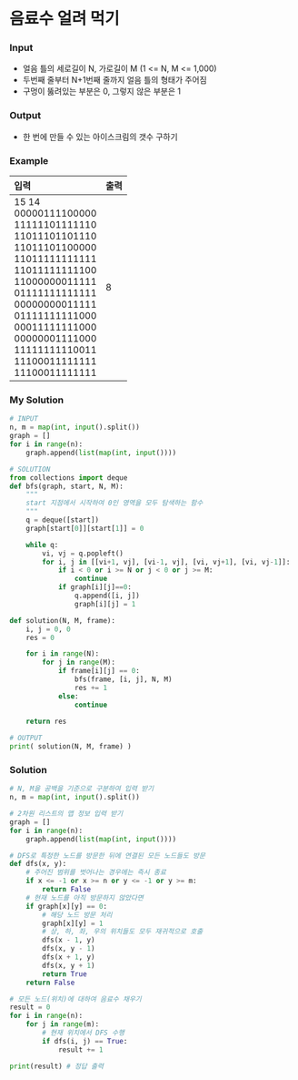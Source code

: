 # 음료수 얼려 먹기

### Input
- 얼음 틀의 세로길이 N, 가로길이 M (1 <= N, M <= 1,000)
- 두번째 줄부터 N+1번째 줄까지 얼음 틀의 형태가 주어짐
- 구멍이 뚫려있는 부분은 0, 그렇지 않은 부분은 1

### Output
- 한 번에 만들 수 있는 아이스크림의 갯수 구하기 

### Example 
입력 | 출력
:-- | :--
15 14 <br> 00000111100000 <br>11111101111110 <br>11011101101110 <br> 11011101100000 <br> 11011111111111 <br> 11011111111100 <br> 11000000011111 <br> 01111111111111 <br> 00000000011111 <br> 01111111111000 <br> 00011111111000 <br> 00000001111000 <br>11111111110011 <br> 11100011111111<br>11100011111111 | 8

### My Solution
```python
# INPUT
n, m = map(int, input().split())
graph = []
for i in range(n):
    graph.append(list(map(int, input())))

# SOLUTION
from collections import deque
def bfs(graph, start, N, M):
    """
    start 지점에서 시작하여 0인 영역을 모두 탐색하는 함수
    """
    q = deque([start])
    graph[start[0]][start[1]] = 0

    while q:
        vi, vj = q.popleft()
        for i, j in [[vi+1, vj], [vi-1, vj], [vi, vj+1], [vi, vj-1]]:
            if i < 0 or i >= N or j < 0 or j >= M:
                continue
            if graph[i][j]==0:
                q.append([i, j])
                graph[i][j] = 1

def solution(N, M, frame):
    i, j = 0, 0
    res = 0

    for i in range(N):
        for j in range(M):
            if frame[i][j] == 0:
                bfs(frame, [i, j], N, M)
                res += 1
            else:
                continue
    
    return res

# OUTPUT
print( solution(N, M, frame) )
```

### Solution

```python
# N, M을 공백을 기준으로 구분하여 입력 받기
n, m = map(int, input().split())

# 2차원 리스트의 맵 정보 입력 받기
graph = []
for i in range(n):
    graph.append(list(map(int, input())))

# DFS로 특정한 노드를 방문한 뒤에 연결된 모든 노드들도 방문
def dfs(x, y):
    # 주어진 범위를 벗어나는 경우에는 즉시 종료
    if x <= -1 or x >= n or y <= -1 or y >= m:
        return False
    # 현재 노드를 아직 방문하지 않았다면
    if graph[x][y] == 0:
        # 해당 노드 방문 처리
        graph[x][y] = 1
        # 상, 하, 좌, 우의 위치들도 모두 재귀적으로 호출
        dfs(x - 1, y)
        dfs(x, y - 1)
        dfs(x + 1, y)
        dfs(x, y + 1)
        return True
    return False

# 모든 노드(위치)에 대하여 음료수 채우기
result = 0
for i in range(n):
    for j in range(m):
        # 현재 위치에서 DFS 수행
        if dfs(i, j) == True:
            result += 1

print(result) # 정답 출력
```